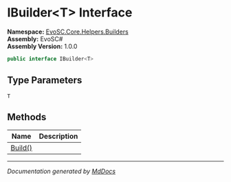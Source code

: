 ﻿<!--  
  <auto-generated>   
    The contents of this file were generated by a tool.  
    Changes to this file may be list if the file is regenerated  
  </auto-generated>   
-->

# IBuilder\<T\> Interface

**Namespace:** [EvoSC.Core.Helpers.Builders](../index.md)  
**Assembly:** EvoSC\#  
**Assembly Version:** 1.0.0

```csharp
public interface IBuilder<T>
```

## Type Parameters

`T`

## Methods

| Name                        | Description |
| --------------------------- | ----------- |
| [Build()](methods/Build.md) |             |

___

*Documentation generated by [MdDocs](https://github.com/ap0llo/mddocs)*
